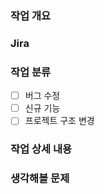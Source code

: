 ### 작업 개요
<!--
  e.g. 고양이가 야옹 소리를 내도록 수정
-->
### Jira
<!--
  e.g. LUX-1004
-->
### 작업 분류
- [ ] 버그 수정
- [ ] 신규 기능
- [ ] 프로젝트 구조 변경
<!--
  - [ ] 버그 수정
  - [x] 신규 기능
  - [ ] 프로젝트 구조 변경
-->
### 작업 상세 내용
<!--
  e.g.
  1. 네 발 짐승 클래스에 `크앙` 함수 추가
  2. 고양이 클래스에서 `크앙` 함수에 `미야아옹.wav` 재생시킴
-->
### 생각해볼 문제
<!--
  e.g.
  1. wav 파일을 매번 입력하기 귀찮겠다.
-->
